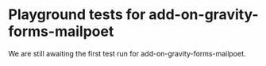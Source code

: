 # Playground tests for add-on-gravity-forms-mailpoet
We are still awaiting the first test run for add-on-gravity-forms-mailpoet.
